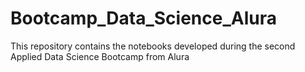 # Bootcamp_Data_Science_Alura
This repository contains the notebooks developed during the second Applied Data Science Bootcamp from Alura
